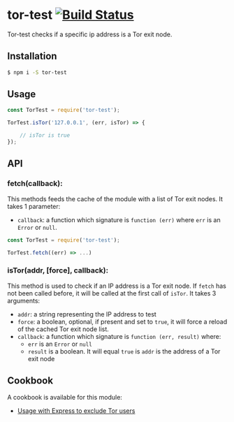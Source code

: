 # tor-test [![Build Status](https://travis-ci.org/sqreen/tor-test.svg?branch=master)](https://travis-ci.org/sqreen/tor-test)


Tor-test checks if a specific ip address is a Tor exit node.

## Installation

```sh
$ npm i -S tor-test
```

## Usage

```js
const TorTest = require('tor-test');

TorTest.isTor('127.0.0.1', (err, isTor) => {

    // isTor is true
});
```

## API

### fetch(callback):

This methods feeds the cache of the module with a list of Tor exit nodes.
It takes 1 parameter:
* `callback`: a function which signature is `function (err)` where `err` is an `Error` or `null`.

```js
const TorTest = require('tor-test');

TorTest.fetch((err) => ...)
```

### isTor(addr, [force], callback):

This method is used to check if an IP address is a Tor exit node.
If `fetch` has not been called before, it will be called at the first call of `isTor`.
It takes 3 arguments:
* `addr`: a string representing the IP address to test
* `force`: a boolean, optional, if present and set to `true`, it will force a reload of the cached Tor exit node list.
* `callback`: a function which signature is `function (err, result)` where:
    * `err` is an `Error` or `null`
    * `result` is a boolean. It will equal `true` is `addr` is the address of a Tor exit node
    

## Cookbook

A cookbook is available for this module:
* [Usage with Express to exclude Tor users](./cookbook/express.md)
